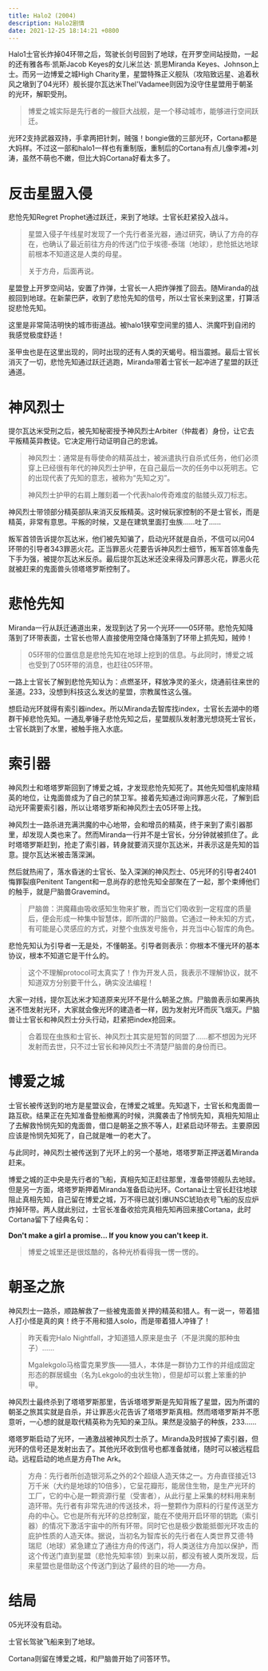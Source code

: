 ```yaml
---
title: Halo2 (2004)
description: Halo2剧情
date: 2021-12-25 18:14:21 +0800
---
```


Halo1士官长炸掉04环带之后，驾驶长剑号回到了地球，在开罗空间站授勋，一起的还有雅各布·凯斯Jacob Keyes的女儿米兰达· 凯思Miranda Keyes、Johnson上士。而另一边博爱之城High Charity里，星盟特殊正义舰队（攻陷致远星、追着秋风之墩到了04光环）舰长提尔瓦达米Thel'Vadamee则因为没守住星盟用于朝圣的光环，解职受刑。

> 博爱之城实际是先行者的一艘巨大战舰，是一个移动城市，能够进行空间跃迁。

光环2支持武器双持，手拿两把针刺，贼强！bongie做的三部光环，Cortana都是大妈样。不过这一部和halo1一样也有重制版，重制后的Cortana有点儿像李湘+刘涛，虽然不萌也不嫩，但比大妈Cortana好看太多了。

# 反击星盟入侵
悲怆先知Regret Prophet通过跃迁，来到了地球。士官长赶紧投入战斗。

> 星盟入侵子午线星时发现了一个先行者圣光器，通过研究，确认了方舟的存在，也确认了最近前往方舟的传送门位于埃德-泰瑞（地球），悲怆抵达地球前根本不知道这是人类的母星。
>
> 关于方舟，后面再说。

星盟登上开罗空间站，安置了炸弹，士官长一人把炸弹推了回去。随Miranda的战舰回到地球。在新蒙巴萨，收到了悲怆先知的信号，所以士官长来到这里，打算活捉悲怆先知。

这里是非常简洁明快的城市街道战。被halo1狭窄空间里的猎人、洪魔吓到自闭的我感觉极度舒适！

圣甲虫也是在这里出现的，同时出现的还有人类的天蝎号。相当震撼。最后士官长消灭了一切，悲怆先知通过跃迁逃跑，Miranda带着士官长一起冲进了星盟的跃迁通道。

# 神风烈士
提尔瓦达米受刑之后，被先知秘密授予神风烈士Arbiter（仲裁者）身份，让它去平叛精英异教徒。它决定用行动证明自己的忠诚。

> 神风烈士：通常是有辱使命的精英战士，被派遣执行自杀式任务，他们必须穿上已经很有年代的神风烈士护甲，在自己最后一次的任务中以死明志。它的出现代表了先知的意志，被称为“先知之刃”。
>
> 神风烈士护甲的右肩上雕刻着一个代表halo传奇难度的骷髅头双刀标志。

神风烈士带领部分精英部队来消灭反叛精英。这时候玩家控制的不是士官长，而是精英，非常有意思。平叛的时候，又是在建筑里面打虫族……吐了……

叛军首领告诉提尔瓦达米，他们被先知骗了，启动光环就是自杀，不信可以问04环带的引导者343罪恶火花。正当罪恶火花要告诉神风烈士细节，叛军首领准备先下手为强，被提尔瓦达米反杀。最后提尔瓦达米还没来得及问罪恶火花，罪恶火花就被赶来的鬼面兽头领塔塔罗斯控制了。

# 悲怆先知
Miranda一行从跃迁通道出来，发现到达了另一个光环——05环带。悲怆先知降落到了环带表面，士官长也带人直接使用空降仓降落到了环带上抓先知，贼帅！

> 05环带的位置信息是悲怆先知在地球上挖到的信息。与此同时，博爱之城也受到了05环带的消息，也赶往05环带。

一路上士官长了解到悲怆先知认为：点燃圣环，释放净灵的圣火，烧通前往来世的圣道。233，没想到科技这么发达的星盟，宗教属性这么强。

想启动光环就得有索引器index。所以Miranda去智库找index，士官长去湖中的塔群干掉悲怆先知。一通乱拳锤子悲怆先知之后，星盟舰队发射激光想烧死士官长，士官长跳到了水里，被触手拖入水底。

# 索引器
神风烈士和塔塔罗斯回到了博爱之城，才发现悲怆先知死了。其他先知借机废除精英的地位，让鬼面兽成为了自己的禁卫军。接着先知通过询问罪恶火花，了解到启动光环需要索引器，所以让塔塔罗斯和神风烈士去05环带上找。

神风烈士一路杀进充满洪魔的中心地带，会和增员的精英，终于来到了索引器那里，却发现人类也来了。然而Miranda一行并不是士官长，分分钟就被抓住了。此时塔塔罗斯赶到，抢走了索引器，转身就要消灭提尔瓦达米，并表示这是先知的旨意。提尔瓦达米被击落深渊。

然后就热闹了，落水昏迷的士官长、坠入深渊的神风烈士、05光环的引导者2401悔罪裂痕Penitent Tangent和一息尚存的悲怆先知全部聚在了一起，那个束缚他们的触手，就是尸脑兽Gravemind。

> 尸脑兽：洪魔藉由吸收感知生物来扩散，而当它们吸收到一定程度的质量后，便会形成一种集中智慧体，即所谓的尸脑兽。它通过一种未知的方式，有可能是心灵感应的方式，对整个虫族发号施令，并充当中心智库的角色。

悲怆先知认为引导者一无是处，不懂朝圣。引导者则表示：你根本不懂光环的基本协议，根本不知道它是干什么的。

> 这个不理解protocol可太真实了！作为开发人员，我表示不理解协议，就不知道双方分别要干什么，确实没法编程！

大家一对线，提尔瓦达米才知道原来光环不是什么朝圣之旅。尸脑兽表示如果再执迷不悟发射光环，大家就会像光环的建造者一样，因为发射光环而灰飞烟灭。尸脑兽让士官长和神风烈士分头行动，赶紧把index抢回来。

> 合着现在虫族和士官长、神风烈士其实是短暂的同盟了……都不想因为光环发射而去世，只不过士官长和神风烈士不清楚尸脑兽的身份而已。

# 博爱之城
士官长被传送到的地方是星盟议会，在博爱之城里。先知退下，士官长和鬼面兽一路互砍。结果正在先知准备登船撤离的时候，洪魔袭击了怜悯先知，真相先知阻止了去解救怜悯先知的鬼面兽，借口是朝圣之旅不等人，赶紧启动环带去。主要原因应该是怜悯先知死了，自己就是唯一的老大了。

与此同时，神风烈士被传送到了光环上的另一个基地，塔塔罗斯正押送着Miranda赶来。

博爱之城的正中央是先行者的飞船，真相先知正赶往那里，准备带领舰队去地球。但是另一方面，塔塔罗斯押着Miranda准备启动光环。Cortana让士官长赶往地球阻止真相先知，自己留在博爱之城，万不得已就引爆UNSC琥珀衣号飞船的反应炉炸掉环带。两人就此别过，士官长准备收拾完真相先知再回来接Cortana，此时Cortana留下了经典名句：

**Don't make a girl a promise... If you know you can't keep it.**

> 博爱之城里还是很炫酷的，各种光桥看得我一愣一愣的。

# 朝圣之旅
神风烈士一路杀，顺路解救了一些被鬼面兽关押的精英和猎人。有一说一，带着猎人打小怪是真的爽！终于不用和猎人solo，而是带着猎人冲锋了！

> 昨天看完Halo Nightfall，才知道猎人原来是虫子（不是洪魔的那种虫子）……
>
> Mgalekgolo马格雷克果罗族——猎人，本体是一群协力工作的并组成固定形态的群居蠕虫（名为Lekgolo的虫状生物），但是却可以套上笨重的护甲。

神风烈士最终杀到了塔塔罗斯那里，告诉塔塔罗斯是先知背叛了星盟，因为所谓的朝圣之旅其实就是自杀，并让罪恶火花告诉了塔塔罗斯真相。然而塔塔罗斯并不愿意听，一心想的就是取代精英称为先知的亲卫队。果然是没脑子的种族，233……

塔塔罗斯启动了光环，一通激战被神风烈士杀了。Miranda及时拔掉了索引器，但光环的信号还是发射出去了。其他光环收到信号也都准备就绪，随时可以被远程启动。远程启动的地点是方舟The Ark。

> 方舟：先行者所创造银河系之外的2个超级人造天体之一。方舟直径接近13万千米（大约是地球的10倍多），它呈花瓣形，能居住生物，是生产光环的工厂，它的中心是一颗资源行星（受害者），从此行星上采集的材料用来制造环带。先行者有非常先进的传送技术，将一整颗作为原料的行星传送至方舟的中心。它也是所有光环的总控制室，能在不使用开启环带的钥匙（索引器）的情况下激活宇宙中的所有环带。同时它也是极少数能抵御光环攻击的庇护性质的人造天体。据说，当初名为智库长的先行者在人类世界艾德·特瑞尼（地球）紧急建立了通往方舟的传送门，将人类送往方舟加以保护，而这个传送门直到星盟（悲怆先知率领）到来以前，都没有被人类所发现，后来星盟也是借助这个传送门到达了最终的目的地——方舟。

# 结局
05光环没有启动。

士官长驾驶飞船来到了地球。

Cortana则留在博爱之城，和尸脑兽开始了问答环节。
